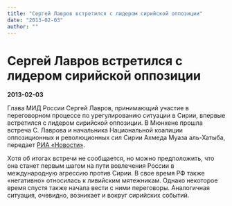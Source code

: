 ```yaml
---
title: "Сергей Лавров встретился с лидером сирийской оппозиции"
date: "2013-02-03"
author: ""
---
```


# Сергей Лавров встретился с лидером сирийской оппозиции

**2013-02-03** 

Глава МИД России Сергей Лавров, принимающий участие в переговорном процессе по урегулированию ситуации в Сирии, впервые встретился с лидером сирийской оппозиции. В Мюнхене прошла встреча С. Лаврова и начальника Национальной коалиции оппозиционных и революционных сил Сирии Ахмеда Муаза аль-Хатыба, передает [РИА «Новости»](http://ria.ru/).

Хотя об итогах встречи не сообщается, но можно предположить, что она станет первым шагом на пути вовлечения России в международную агрессию против Сирии. В свое время РФ также «негативно» относилась к ливийским мятежникам. Однако некоторое время спустя также начала вести с ними переговоры. Аналогичная ситуация, очевидно, возникает и вокруг сирийских событий.